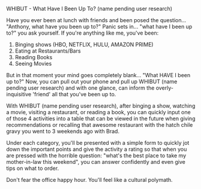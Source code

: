 WHIBUT - What Have I Been Up To? (name pending user research)

Have you ever been at lunch with friends and been posed the question... "Anthony, what have you been up to?"
Panic sets in... "what have I been up to?" you ask yourself. If you're anything like me, you've been:
1. Binging shows (HBO, NETFLIX, HULU, AMAZON PRIME)
2. Eating at Restaurants/Bars
3. Reading Books
4. Seeing Movies

But in that moment your mind goes completely blank... "What HAVE I been up to?"
Now, you can pull out your phone and pull up WHIBUT (name pending user research) and with one glance, can inform 
the overly-inquisitive 'friend' all that you've been up to. 

With WHIBUT (name pending user research), after binging a show, watching a movie, visiting a restaurant, or reading a book, 
you can quickly input one of those 4 activities into a table that can be viewed in the future when giving recommendations
or recalling that awesome restaurant with the hatch chile gravy you went to 3 weekends ago with Brad. 

Under each category, you'll be presented with a simple form to quickly jot down the important points and give the activity
a rating so that when you are pressed with the horrible question: "what's the best place to take my mother-in-law this weekend", you can answer confidently and even give tips on what to order. 

Don't fear the office happy hour. You'll feel like a cultural polymath. 